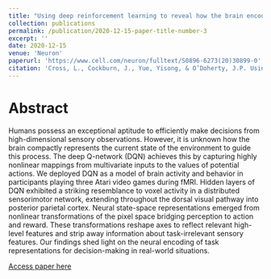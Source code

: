 ```yaml
---
title: "Using deep reinforcement learning to reveal how the brain encodes abstract state-space representations in high-dimensional environments"
collection: publications
permalink: /publication/2020-12-15-paper-title-number-3
excerpt: ''
date: 2020-12-15
venue: 'Neuron'
paperurl: 'https://www.cell.com/neuron/fulltext/S0896-6273(20)30899-0'
citation: 'Cross, L., Cockburn, J., Yue, Yisong, & O’Doherty, J.P. Using deep reinforcement learning to reveal how the brain encodes abstract state-space representations in high-dimensional environments. Neuron (2020). https://doi.org/10.1016/j.neuron.2020.11.021.'
---
```

Abstract
=====
Humans possess an exceptional aptitude to efficiently make decisions from high-dimensional sensory observations. However, it is unknown how the brain compactly represents the current state of the environment to guide this process. The deep Q-network (DQN) achieves this by capturing highly nonlinear mappings from multivariate inputs to the values of potential actions. We deployed DQN as a model of brain activity and behavior in participants playing three Atari video games during fMRI. Hidden layers of DQN exhibited a striking resemblance to voxel activity in a distributed sensorimotor network, extending throughout the dorsal visual pathway into posterior parietal cortex. Neural state-space representations emerged from nonlinear transformations of the pixel space bridging perception to action and reward. These transformations reshape axes to reflect relevant high-level features and strip away information about task-irrelevant sensory features. Our findings shed light on the neural encoding of task representations for decision-making in real-world situations.

[Access paper here](https://www.cell.com/neuron/fulltext/S0896-6273(20)30899-0)

